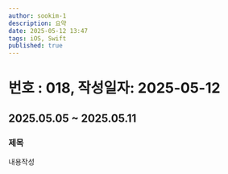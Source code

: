 ```yaml
---
author: sookim-1
description: 요약
date: 2025-05-12 13:47
tags: iOS, Swift
published: true
---
```

# 번호 : 018, 작성일자: 2025-05-12
## 2025.05.05 ~ 2025.05.11
### 제목
내용작성
